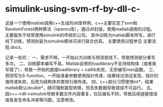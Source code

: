 # simulink-using-svm-rf-by-dll-c-

这是一个使用matlab调用c++生成的dll库样例，c++主要实现了svm和RandomForest两种算法（opencv库），通过dll封装，使用matlab调用的过程。
主要服务于经常使用simulink的传统形公司。
其中训练为matlab脚本所写，进行线下训练，预测封装为simulink模块可进行联合仿真。
主要使用过程参见 主要流程.docx。


记录一些坑：
一、需求不明，一开始以为训练与预测皆线下，导致预测部分重写多次。
二、训练脚本编写不易，Matlab自带的loadlibrary不支持结构体（或者我写错了），导致一开始的直接loadlibrary + calllib失败，无奈编写mex函数。
三、预测写为S-function，一开始准备参数使用指针传递，结果经过测试发现，指针的值传递失败，后改为结构体并使用引用传递。
四、c++部分习惯使用int*，结果matlab默认double*，随可强制类型转换，但丢失数据导致错误不可运行。
五、因c++->dll->simulink导致多数文件内容重复，仅后缀名不同，导致后续链接错误或易发生命名冲突等问题，注意修改。

